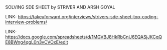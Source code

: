 SOLVING  SDE SHEET by STRIVER AND ARSH GOYAL


LINK- https://takeuforward.org/interviews/strivers-sde-sheet-top-coding-interview-problems/


LINK- https://docs.google.com/spreadsheets/d/1MGVBJ8HkRbCnU6EQASjJKCqQE8BWng4qgL0n3vCVOxE/edit
